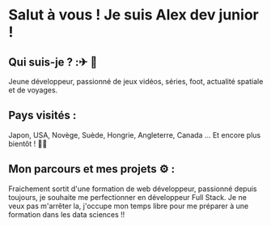 # Salut à vous ! Je suis Alex dev junior !

## Qui suis-je ? :✈ 🍔
Jeune développeur, passionné de jeux vidéos, séries, foot, actualité spatiale et de voyages.

## Pays visités :
Japon, USA, Novège, Suède, Hongrie, Angleterre, Canada ... Et encore plus bientôt ! 🤞🤞

## Mon parcours et mes projets ⚙ :
Fraichement sortit d'une formation de web développeur, passionné depuis toujours, je souhaite me perfectionner en développeur Full Stack.
Je ne veux pas m'arrêter la, j'occupe mon temps libre pour me préparer à une formation dans les data sciences !!

